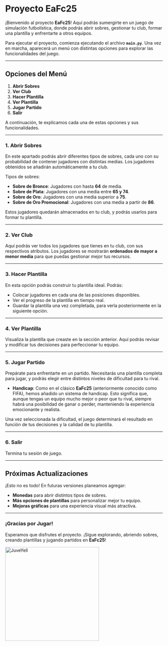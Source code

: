 # Proyecto EaFc25

¡Bienvenido al proyecto **EaFc25**! Aquí podrás sumergirte en un juego de simulación futbolística, donde podrás abrir sobres, gestionar tu club, formar una plantilla y enfrentarte a otros equipos.

Para ejecutar el proyecto, comienza ejecutando el archivo **`main.py`**. Una vez en marcha, aparecerá un menú con distintas opciones para explorar las funcionalidades del juego.

---

## Opciones del Menú

1. **Abrir Sobres**
2. **Ver Club**
3. **Hacer Plantilla**
4. **Ver Plantilla**
5. **Jugar Partido**
6. **Salir**

A continuación, te explicamos cada una de estas opciones y sus funcionalidades.

---

### 1. Abrir Sobres

En este apartado podrás abrir diferentes tipos de sobres, cada uno con su probabilidad de contener jugadores con distintas medias. Los jugadores obtenidos se añadirán automáticamente a tu club.

Tipos de sobres:
- **Sobre de Bronce**: Jugadores con hasta **64** de media.
- **Sobre de Plata**: Jugadores con una media entre **65 y 74**.
- **Sobre de Oro**: Jugadores con una media superior a **75**.
- **Sobre de Oro Promocional**: Jugadores con una media a partir de **86**.

Estos jugadores quedarán almacenados en tu club, y podrás usarlos para formar tu plantilla.

---

### 2. Ver Club

Aquí podrás ver todos los jugadores que tienes en tu club, con sus respectivos atributos. Los jugadores se mostrarán **ordenados de mayor a menor media** para que puedas gestionar mejor tus recursos.

---

### 3. Hacer Plantilla

En esta opción podrás construir tu plantilla ideal. Podrás:
- Colocar jugadores en cada una de las posiciones disponibles.
- Ver el progreso de la plantilla en tiempo real.
- Guardar la plantilla una vez completada, para verla posteriormente en la siguiente opción.

---

### 4. Ver Plantilla

Visualiza la plantilla que creaste en la sección anterior. Aquí podrás revisar y modificar tus decisiones para perfeccionar tu equipo.

---

### 5. Jugar Partido

Prepárate para enfrentarte en un partido. Necesitarás una plantilla completa para jugar, y podrás elegir entre distintos niveles de dificultad para tu rival.

- **Handicap**: Como en el clásico **EaFc25** (anteriormente conocido como FIFA), hemos añadido un sistema de handicap. Esto significa que, aunque tengas un equipo mucho mejor o peor que tu rival, siempre habrá una posibilidad de ganar o perder, manteniendo la experiencia emocionante y realista.

Una vez seleccionada la dificultad, el juego determinará el resultado en función de tus decisiones y la calidad de tu plantilla.

---

### 6. Salir

Termina tu sesión de juego.

---

## Próximas Actualizaciones

¡Esto no es todo! En futuras versiones planeamos agregar:

- **Monedas** para abrir distintos tipos de sobres.
- **Más opciones de plantillas** para personalizar mejor tu equipo.
- **Mejoras gráficas** para una experiencia visual más atractiva.

---

### ¡Gracias por Jugar!

Esperamos que disfrutes el proyecto. ¡Sigue explorando, abriendo sobres, creando plantillas y jugando partidos en **EaFc25**!


<div>
<img src="https://i.imgur.com/VKUh2k1.jpeg" alt="JuveYell" width="300px">
</div>
